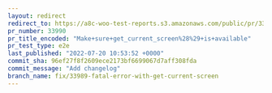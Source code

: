```yaml
---
layout: redirect
redirect_to: https://a8c-woo-test-reports.s3.amazonaws.com/public/pr/33990/e2e/index.html
pr_number: 33990
pr_title_encoded: "Make+sure+get_current_screen%28%29+is+available"
pr_test_type: e2e
last_published: "2022-07-20 10:53:52 +0000"
commit_sha: 96ef27f8f2609ece2173bf6699067d7aff308fda
commit_message: "Add changelog"
branch_name: fix/33989-fatal-error-with-get-current-screen
---
```

